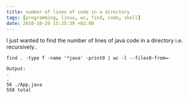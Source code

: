 ```yaml
---
title: number of lines of code in a directory
tags: [programming, linux, wc, find, code, shell]
date: 2010-10-29 15:25:39 +02:00
---
```





I just wanted to find the number of lines of java code in a directory i.e. recursively..


	find . -type f -name '*java' -print0 | wc -l --files0-from=-

	Output:
	.
	.
	56 ./App.java
	550 total
